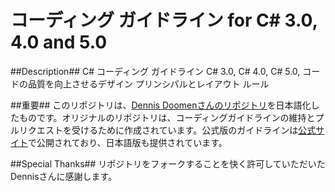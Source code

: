 コーディング ガイドライン for C# 3.0, 4.0 and 5.0
================

##Description##
C# コーディング ガイドライン C# 3.0, C# 4.0, C# 5.0, コードの品質を向上させるデザイン プリンシパルとレイアウト ルール

##重要##
このリポジトリは、[Dennis Doomenさんのリポジトリ](https://github.com/dennisdoomen/csharpguidelines)を日本語化したものです。オリジナルのリポジトリは、コーディングガイドラインの維持とプルリクエストを受けるために作成されています。公式版のガイドラインは[公式サイト](http://www.csharpcodingguidelines.com)で公開されており、日本語版も提供されています。

##Special Thanks##
リポジトリをフォークすることを快く許可していただいたDennisさんに感謝します。
